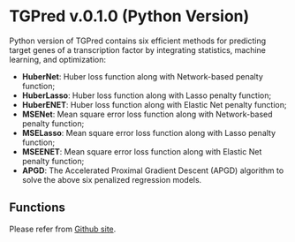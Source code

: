 <!-- README.md is generated from README.Rmd. Please edit that file -->

# TGPred v.0.1.0 (Python Version)

<!-- badges: start -->

Python version of TGPred contains six efficient methods for predicting target genes of a transcription factor by integrating statistics, machine learning, and optimization:

- **HuberNet**: Huber loss function along with Network-based penalty function;
- **HuberLasso**: Huber loss function along with Lasso penalty function;
- **HuberENET**: Huber loss function along with Elastic Net penalty function;
- **MSENet**: Mean square error loss function along with Network-based penalty function;
- **MSELasso**: Mean square error loss function along with Lasso penalty function;
- **MSEENET**: Mean square error loss function along with Elastic Net penalty function;
- **APGD**: The Accelerated Proximal Gradient Descent (APGD) algorithm to solve the above six penalized regression models.

## Functions

Please refer from [Github site](https://github.com/tobefuture/TGPred).
